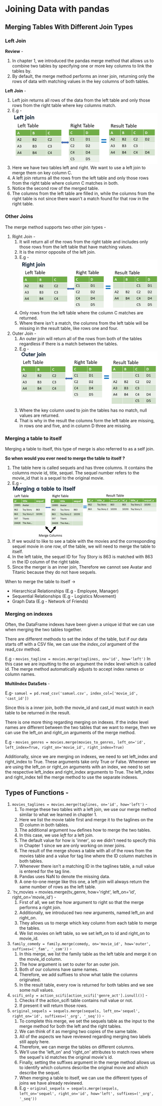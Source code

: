 # Joining Data with pandas

## Merging Tables With Different Join Types

### Left Join

**Review** -

1. In chapter 1, we introduced the pandas merge method that allows us to combine two tables by specifying one or more key columns to link the tables by.
2. By default, the merge method performs an inner join, returning only the rows of data with matching values in the key columns of both tables.

**Left Join** -

1. Left join returns all rows of the data from the left table and only those rows from the right table where key columns match.
2. E.g - ![Left Join](Images/Img%20-%203.png)
3. Here we have two tables left and right. We want to use a left join to merge them on key column C.
4. A left join returns all the rows from the left table and only those rows from the right table where column C matches in both.
5. Notice the second row of the merged table.
6. The columns from the left table are filled in, while the columns from the right table is not since there wasn't a match found for that row in the right table.

### Other Joins

The merge method supports two other join types -

1. Right Join -
   1. It will return all of the rows from the right table and includes only those rows from the left table that have matching values.
   2. It is the mirror opposite of the left join.
   3. E.g - ![Right Join](Images/Img%20-%204.png)
   4. Only rows from the left table where the column C matches are returned.
   5. Where there isn't a match, the columns from the left table will be missing in the result table, like rows one and four.
2. Outer Join -
   1. An outer join will return all of the rows from both of the tables regardless if there is a match between the tables.
   2. E.g - ![Outer Join](Images/Img%20-%205.png)
   3. Where the key column used to join the tables has no match, null values are returned.
   4. That is why in the result the columns form the left table are missing, in rows one and five, and in column D three are missing.

### Merging a table to itself

Merging a table to itself, this type of merge is also referred to as a self join.

**So when would you ever need to merge the table to itself ?**

1. The table here is called sequels and has three columns. It contains the columns movie id, title, sequel. The sequel number refers to the movie_id that is a sequel to the original movie.
2. E.g - ![Self Join](Images/Img%20-%206.png)
3. If we would to like to see a table with the movies and the corresponding sequel movie in one row, of the table, we will need to merge the table to itself.
4. In the left table, the sequel ID for Toy Story is 863 is matched with 863 in the ID column of the right table.
5. Since the merger is an inner join, Therefore we cannot see Avatar and Titanic because they do not have sequels.

When to merge the table to itself ->

- Hierarchical Relationships (E.g - Employee, Manager)
- Sequential Relationships (E.g - Logistics Movement)
- Graph Data (E.g - Network of Friends)

### Merging on indexes

Often, the DataFrame indexes have been given a unique id that we can use when merging the two tables together.

There are different methods to set the index of the table, but if our data starts off with a CSV file, we can use the _index_col_ argument of the read_csv method.

E.g - `movies_tagline = movies.merge(taglines, on='id', how='left')`
In this case we are inputting to the on argument the index level which is called id.
The merge method automatically adjusts to accept index names or column names.

**MultiIndex DataSets** -

E.g- `samuel = pd.read_csv('samuel.csv', index_col=['movie_id', 'cast_id'])`

Since this is a inner join, both the movie_id and cast_id must watch in each table to be returned in the result.

There is one more thing regarding merging on indexes. If the index level names are different between the two tables that we want to merge, then we can use the left_on and right_on arguments of the merge method.

E.g - `movies_genres = movies.merge(movies_to_genres, left_on='id', left_index=True, right_on='movie_id', right_index=True)`

Additionally, since we are merging on indexes, we need to set left_index and right_index to True.
These arguments take only True or False.
Whenever we are using the left_on or right_on arguments with an index, we need to set the respective left_index and right_index arguments to True.
The left_index and right_index tell the merge method to use the separate indexes.

## Types of Functions -

1. `movies_taglines = movies.merge(taglines, on='id', how='left')` -
   1. To merge these two tables with a left join, we use our merge method similar to what we learned in chapter 1.
   2. Here we list the movie table first and merge it to the taglines on the ID column in both tables.
   3. The additional argument `how` defines how to merge the two tables.
   4. In this case, we use _left_ for a left join.
   5. The default value for how is 'inner', so we didn't need to specify this in Chapter 1 since we are only working on inner joins.
   6. The result of the merge shows a table with all of the rows from the movies table and a value for tag line where the ID column matches in both tables.
   7. Whenever there isn't a matching ID in the taglines table, a null value is entered for the tag line.
   8. Pandas uses NaN to denote the missing data.
   9. A one-to-one merge like this one, a left join will always return the same number of rows as the left table.
2. `tv_movies = movies.merge(tv_genre, how='right', left_on='id', right_on='movie_id') -
   1. First of all, we set the how argument to right so that the merge performs a right join.
   2. Additionally, we introduced two new arguments, named left_on and right_on.
   3. They allows us to merge which key column from each table to merge the tables.
   4. We list movies on left table, so we set left_on to id and right_on to movie_id.
3. `family_comedy = family.merge(comedy, on='movie_id', how='outer', suffixes=('_fam', '_com'))` -
   1. In this merge, we list the family table as the left table and merge it on the movie_id column.
   2. The how argument is set to outer for an outer join.
   3. Both of our columns have same names.
   4. Therefore, we add suffixes to show what table the columns originated.
   5. In the result table, every row is returned for both tables and we see some null values.
4. `scifi_only = action_scifi[action_scifi['genre_act'].isnull()]` -
   1. Checks if the action_scifi table contains null value or not.
   2. If present it will return those rows.
5. `original_sequels = sequels.merge(sequels, left_on='sequel', right_on='id', suffixes=('_org', '_seq'))` -
   1. To complete this merge, we set the sequels table as the input to the merge method for both the left and the right tables.
   2. We can think of it as merging two copies of the same table.
   3. All of the aspects we have reviewed regarding merging two labels still apply here.
   4. Therefore, we can merge the tables on different columns.
   5. We'll use the 'left_on' and 'right_on' attributes to match rows where the sequel's id matches the original movie's id.
   6. Finally, setting the suffixes argument in the merge method allows us to identify which columns describe the original movie and which describe the sequel.
   7. When merging a table to itself, we can use the different types of joins we have already reviewed.
   8. E.g - `original_sequels = sequels.merge(sequels, left_on='sequel', right_on='id', how='left', suffixes=('_org', '_seq'))`
